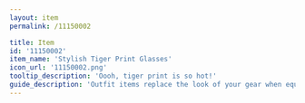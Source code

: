 ```yaml
---
layout: item
permalink: /11150002

title: Item
id: '11150002'
item_name: 'Stylish Tiger Print Glasses'
icon_url: '11150002.png'
tooltip_description: 'Oooh, tiger print is so hot!'
guide_description: 'Outfit items replace the look of your gear when equipped.'
---
```

